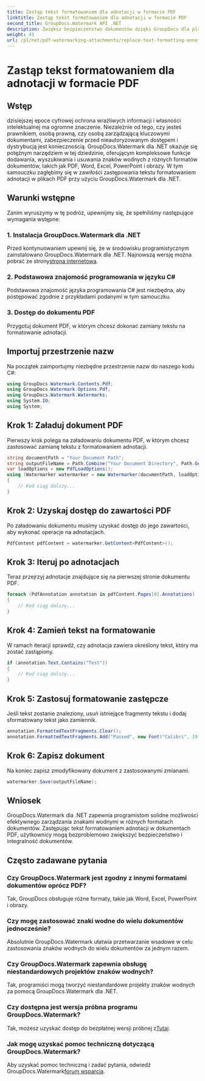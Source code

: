 ```yaml
---
title: Zastąp tekst formatowaniem dla adnotacji w formacie PDF
linktitle: Zastąp tekst formatowaniem dla adnotacji w formacie PDF
second_title: GroupDocs.Watermark API .NET
description: Zwiększ bezpieczeństwo dokumentów dzięki GroupDocs dla platformy .NET. Dowiedz się, jak łatwo zastąpić tekst formatowaniem adnotacji w plikach PDF.
weight: 41
url: /pl/net/pdf-watermarking-attachments/replace-text-formatting-annotation-pdf/
---
```


# Zastąp tekst formatowaniem dla adnotacji w formacie PDF

## Wstęp
dzisiejszej epoce cyfrowej ochrona wrażliwych informacji i własności intelektualnej ma ogromne znaczenie. Niezależnie od tego, czy jesteś prawnikiem, osobą prawną, czy osobą zarządzającą kluczowymi dokumentami, zabezpieczenie przed nieautoryzowanym dostępem i dystrybucją jest koniecznością. GroupDocs.Watermark dla .NET okazuje się potężnym narzędziem w tej dziedzinie, oferującym kompleksowe funkcje dodawania, wyszukiwania i usuwania znaków wodnych z różnych formatów dokumentów, takich jak PDF, Word, Excel, PowerPoint i obrazy. W tym samouczku zagłębimy się w zawiłości zastępowania tekstu formatowaniem adnotacji w plikach PDF przy użyciu GroupDocs.Watermark dla .NET.
## Warunki wstępne
Zanim wyruszymy w tę podróż, upewnijmy się, że spełniliśmy następujące wymagania wstępne:
### 1. Instalacja GroupDocs.Watermark dla .NET
 Przed kontynuowaniem upewnij się, że w środowisku programistycznym zainstalowano GroupDocs.Watermark dla .NET. Najnowszą wersję można pobrać ze strony[strona internetowa](https://releases.groupdocs.com/Watermark/net/).
### 2. Podstawowa znajomość programowania w języku C#
Podstawowa znajomość języka programowania C# jest niezbędna, aby postępować zgodnie z przykładami podanymi w tym samouczku.
### 3. Dostęp do dokumentu PDF
Przygotuj dokument PDF, w którym chcesz dokonać zamiany tekstu na formatowanie adnotacji.

## Importuj przestrzenie nazw
Na początek zaimportujmy niezbędne przestrzenie nazw do naszego kodu C#:
```csharp
using GroupDocs.Watermark.Contents.Pdf;
using GroupDocs.Watermark.Options.Pdf;
using GroupDocs.Watermark.Watermarks;
using System.IO;
using System;
```
## Krok 1: Załaduj dokument PDF
Pierwszy krok polega na załadowaniu dokumentu PDF, w którym chcesz zastosować zamianę tekstu z formatowaniem adnotacji.
```csharp
string documentPath = "Your Document Path";
string outputFileName = Path.Combine("Your Document Directory", Path.GetFileName(documentPath));
var loadOptions = new PdfLoadOptions();
using (Watermarker watermarker = new Watermarker(documentPath, loadOptions))
{
    // Kod ciąg dalszy...
}
```
## Krok 2: Uzyskaj dostęp do zawartości PDF
Po załadowaniu dokumentu musimy uzyskać dostęp do jego zawartości, aby wykonać operacje na adnotacjach.
```csharp
PdfContent pdfContent = watermarker.GetContent<PdfContent>();
```
## Krok 3: Iteruj po adnotacjach
Teraz przejrzyj adnotacje znajdujące się na pierwszej stronie dokumentu PDF.
```csharp
foreach (PdfAnnotation annotation in pdfContent.Pages[0].Annotations)
{
    // Kod ciąg dalszy...
}
```
## Krok 4: Zamień tekst na formatowanie
W ramach iteracji sprawdź, czy adnotacja zawiera określony tekst, który ma zostać zastąpiony.
```csharp
if (annotation.Text.Contains("Test"))
{
    // Kod ciąg dalszy...
}
```
## Krok 5: Zastosuj formatowanie zastępcze
Jeśli tekst zostanie znaleziony, usuń istniejące fragmenty tekstu i dodaj sformatowany tekst jako zamiennik.
```csharp
annotation.FormattedTextFragments.Clear();
annotation.FormattedTextFragments.Add("Passed", new Font("Calibri", 19, FontStyle.Bold), Color.Red, Color.Aqua);
```
## Krok 6: Zapisz dokument
Na koniec zapisz zmodyfikowany dokument z zastosowanymi zmianami.
```csharp
watermarker.Save(outputFileName);
```

## Wniosek
GroupDocs.Watermark dla .NET zapewnia programistom solidne możliwości efektywnego zarządzania znakami wodnymi w różnych formatach dokumentów. Zastępując tekst formatowaniem adnotacji w dokumentach PDF, użytkownicy mogą bezproblemowo zwiększyć bezpieczeństwo i integralność dokumentów.
## Często zadawane pytania
### Czy GroupDocs.Watermark jest zgodny z innymi formatami dokumentów oprócz PDF?
Tak, GroupDocs obsługuje różne formaty, takie jak Word, Excel, PowerPoint i obrazy.
### Czy mogę zastosować znaki wodne do wielu dokumentów jednocześnie?
Absolutnie GroupDocs.Watermark ułatwia przetwarzanie wsadowe w celu zastosowania znaków wodnych do wielu dokumentów za jednym razem.
### Czy GroupDocs.Watermark zapewnia obsługę niestandardowych projektów znaków wodnych?
Tak, programiści mogą tworzyć niestandardowe projekty znaków wodnych za pomocą GroupDocs.Watermark dla .NET.
### Czy dostępna jest wersja próbna programu GroupDocs.Watermark?
 Tak, możesz uzyskać dostęp do bezpłatnej wersji próbnej z[Tutaj](https://releases.groupdocs.com/).
### Jak mogę uzyskać pomoc techniczną dotyczącą GroupDocs.Watermark?
 Aby uzyskać pomoc techniczną i zadać pytania, odwiedź GroupDocs.Watermark[forum wsparcia](https://forum.groupdocs.com/c/watermark/19).